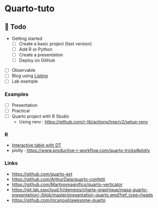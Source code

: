 # Quarto-tuto

## :construction: Todo

- Getting started
  - [ ] Create a basic project (fast version)
  - [ ] Add R or Python
  - [ ] Create a presentation
  - [ ] Deploy on GitHub
- [ ] Observable
- [ ] Blog using [Listing](https://quarto.org/docs/websites/website-listings.html)
- [ ] Lab example

### Examples

- [ ] Presentation
- [ ] Practical
- [ ] Quarto project with R Studio
  - Using renv : https://github.com/r-lib/actions/tree/v2/setup-renv

### R

- [Interactive table with DT](https://www.productive-r-workflow.com/quarto-tricks#internal-link)
- plotly : https://www.productive-r-workflow.com/quarto-tricks#plotly

### Links

- https://github.com/quarto-ext
- https://github.com/ArthurData/quarto-confetti
- https://github.com/Martinomagnifico/quarto-verticator
- https://git.lab.sspcloud.fr/demesis/charte-graphique/masa-quarto-presentation/-/blob/master/presentation-quarto.qmd?ref_type=heads
- https://github.com/mcanouil/awesome-quarto